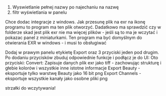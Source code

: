 1. Wyswietlanie pełnej nazwy po najechaniu na nazwę
2. filtr wyświetlania w panelu


Chce dodac integracje z windows. Jak przesunę plik na exr na ikonę programu to program ma ten plik otworzyć. Dadatkowo ma sprawdzić czy w folderze skad jest plik exr nie ma więcej plików - jeśli są to ma je wczytać i pokazac panel z miniaturkami. Ten program ma być domyślnym do otwierania EXR w windows - i musi to obsługiwać



Dodaj w prawym panelu etykietę Export oraz 3 przyciski jeden pod drugim. Po dodaniu przycisków zbuduj odpowiednie funkcje i podłącz je do UI:
Oto przyciski:
Convert: Zapisuje danych plik exr jako tiff - zachowując strukturę i głebie kolorów i wszystkie inne istotne informacje
Export Beauty - eksportuje tylko warstwę Beauty jako 16 bit png
Export Channels - eksportuje wszystkie kanały jako osobne pliki png



strzałki do wczytywania!